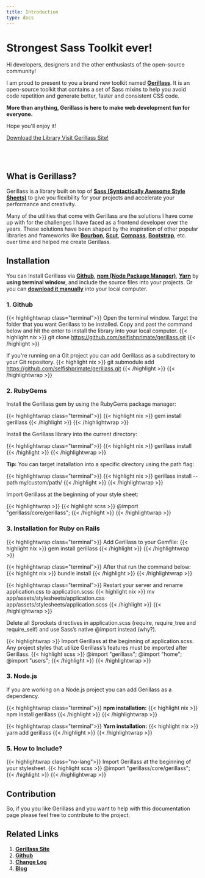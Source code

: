```yaml
---
title: Introduction
type: docs
---
```


# Strongest Sass Toolkit ever!

Hi developers, designers and the other enthusiasts of the open-source community! 

I am proud to present to you a brand new toolkit named [**Gerillass**](https://gerillass.com/). It is an open-source toolkit that contains a set of Sass mixins to help you avoid code repetition and generate better, faster and consistent CSS code.

**More than anything, Gerillass is here to make web development fun for everyone.**

Hope you'll enjoy it!

<div class="download-buttons btn-wrapper" style="margin-bottom: 80px;">
    <a class="btn small" href="https://github.com/babilkuyusu/gerillass" target="_blank">
        <ion-icon name="download-outline"></ion-icon>
        <span class="btn-text">Download the Library</span>
    </a>
    <a class="btn small" href="https://gerillass.com/" target="_blank">
        <ion-icon name="link-outline"></ion-icon>
        <span class="btn-text">Visit Gerillass Site!</span>
    </a>
</div>

## What is Gerillass?

Gerillass is a library built on top of [**Sass (Syntactically Awesome Style Sheets)**](https://sass-lang.com/) to give you flexibility for your projects and accelerate your performance and creativity.

Many of the utilities that come with Gerillass are the solutions I have come up with for the challenges I have faced as a frontend developer over the years. These solutions have been shaped by the inspiration of other popular libraries and frameworks like [**Bourbon**](https://www.bourbon.io/), [**Scut**](https://davidtheclark.github.io/scut/), [**Compass**](http://compass-style.org/), [**Bootstrap**](https://getbootstrap.com/), etc. over time and helped me create Gerillass.

## Installation

You can Install Gerillass via [**Github**](https://github.com/babilkuyusu/gerillass), [**npm (Node Package Manager)**](https://www.npmjs.com/), [**Yarn**](https://yarnpkg.com/) by **using terminal window**, and include the source files into your projects. Or you can [**download it manually**](https://github.com/babilkuyusu/gerillass/archive/master.zip) into your local computer.

### 1. Github

{{< highlightwrap class="terminal">}}
Open the terminal window. Target the folder that you want Gerillass to be installed. Copy and past the command below and hit the enter to install the library into your local computer.
{{< highlight nix >}}
git clone https://github.com/selfishprimate/gerillass.git
{{< /highlight >}}

If you're running on a Git project you can add Gerillass as a subdirectory to your Git repository.
{{< highlight nix >}}
git submodule add https://github.com/selfishprimate/gerillass.git
{{< /highlight >}}
{{< /highlightwrap >}}


### 2. RubyGems

Install the Gerillass gem by using the RubyGems package manager:

{{< highlightwrap class="terminal">}}
{{< highlight nix >}}
gem install gerillass
{{< /highlight >}}
{{< /highlightwrap >}}

Install the Gerillass library into the current directory:

{{< highlightwrap class="terminal">}}
{{< highlight nix >}}
gerillass install
{{< /highlight >}}
{{< /highlightwrap >}}

**Tip:** You can target installation into a specific directory using the path flag:

{{< highlightwrap class="terminal">}}
{{< highlight nix >}}
gerillass install --path my/custom/path/
{{< /highlight >}}
{{< /highlightwrap >}}

Import Gerillass at the beginning of your style sheet:

{{< highlightwrap >}}
{{< highlight scss >}}
@import "gerillass/core/gerillass";
{{< /highlight >}}
{{< /highlightwrap >}}

### 3. Installation for Ruby on Rails

{{< highlightwrap class="terminal">}}
Add Gerillass to your Gemfile:
{{< highlight nix >}}
gem install gerillass
{{< /highlight >}}
{{< /highlightwrap >}}

{{< highlightwrap class="terminal">}}
After that run the command below:
{{< highlight nix >}}
bundle install
{{< /highlight >}}
{{< /highlightwrap >}}

{{< highlightwrap class="terminal">}}
Restart your server and rename application.css to application.scss:
{{< highlight nix >}}
mv app/assets/stylesheets/application.css app/assets/stylesheets/application.scss
{{< /highlight >}}
{{< /highlightwrap >}}

Delete all Sprockets directives in application.scss (require, require_tree and require_self) and use Sass’s native @import instead (why?).

{{< highlightwrap >}}
Import Gerillass at the beginning of application.scss. Any project styles that utilize Gerillass’s features must be imported after Gerillass.
{{< highlight scss >}}
@import "gerillass";
@import "home";
@import "users";
{{< /highlight >}}
{{< /highlightwrap >}}

### 3. Node.js

If you are working on a Node.js project you can add Gerillass as a dependency.

{{< highlightwrap class="terminal">}}
**npm installation:**
{{< highlight nix >}}
npm install gerillass
{{< /highlight >}}
{{< /highlightwrap >}}

{{< highlightwrap class="terminal">}}
**Yarn installation:**
{{< highlight nix >}}
yarn add gerillass
{{< /highlight >}}
{{< /highlightwrap >}}

### 5. How to Include?

{{< highlightwrap class="no-lang">}}
Import Gerillass at the beginning of your stylesheet.
{{< highlight scss >}}
@import "gerillass/core/gerillass";
{{< /highlight >}}
{{< /highlightwrap >}}

## Contribution

So, if you you like Gerillass and you want to help with this documentation page please feel free to contribute to the project.

## Related Links

1. [**Gerillass Site**]()
2. [**Github**]()
3. [**Change Log**]()
4. [**Blog**]()